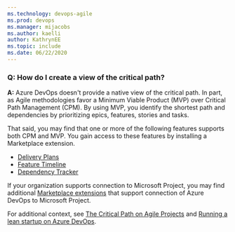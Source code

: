 ```yaml
---
ms.technology: devops-agile
ms.prod: devops
ms.manager: mijacobs
ms.author: kaelli
author: KathrynEE
ms.topic: include
ms.date: 06/22/2020
---
```



<a id="faq-critical-path" /> 

### Q: How do I create a view of the critical path? 

**A:** Azure DevOps doesn't provide a native view of the critical path. In part, as Agile methodologies favor a Minimum Viable Product (MVP) over Critical Path Management (CPM). By using MVP, you identify the shortest path and dependencies by prioritizing epics, features, stories and tasks.

That said, you may find that one or more of the following features supports both CPM and MVP. You gain access to these features by installing a Marketplace extension.
 
- [Delivery Plans](/azure/devops/boards/plans/review-team-plans)
- [Feature Timeline](/azure/devops/boards/extensions/feature-timeline)  
- [Dependency Tracker](/azure/devops/boards/extensions/dependency-tracker)  

If your organization supports connection to Microsoft Project, you may find additional [Marketplace extensions](https://marketplace.visualstudio.com/search?target=AzureDevOps&category=Azure%20Boards&sortBy=Relevance) that support connection of Azure DevOps to Microsoft Project.  

For additional context, see [The Critical Path on Agile Projects](https://www.mountaingoatsoftware.com/blog/the-critical-path-on-agile-projects) and [Running a lean startup on Azure DevOps](https://medium.com/@giladkhen/running-a-lean-startup-on-azure-devops-5934ced2cc42). 
